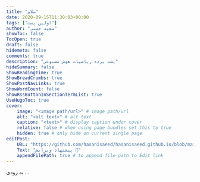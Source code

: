 ```yaml
---
title: "سلام"
date: 2020-09-15T11:30:03+00:00
tags: ["اولین پست"]
author: "سعید حسنی"
showToc: false
TocOpen: true
draft: false
hidemeta: false
comments: true
description: "پشت پرده ریاضیات هوش مصنوعی"
hideSummary: false
ShowReadingTime: true
ShowBreadCrumbs: true
ShowPostNavLinks: true
ShowWordCount: false
ShowRssButtonInSectionTermList: true
UseHugoToc: true
cover:
    image: "<image path/url>" # image path/url
    alt: "<alt text>" # alt text
    caption: "<text>" # display caption under cover
    relative: false # when using page bundles set this to true
    hidden: true # only hide on current single page
editPost:
    URL: "https://github.com/hasanisaeed/hasanisaeed.github.io/blob/main/content"
    Text: "پیشنهاد ویرایش 🤗"
    appendFilePath: true # to append file path to Edit link
---
```

به زودی ...
